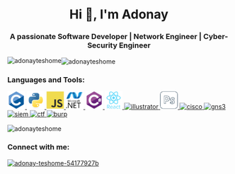<h1 align="center">Hi 👋, I'm Adonay</h1>
<h3 align="center">A passionate Software Developer | Network Engineer | Cyber-Security Engineer</h3>
<p><img align="left" src="https://github-readme-stats.vercel.app/api/top-langs?username=adonayteshome&show_icons=true&locale=en&layout=compact" alt="adonayteshome" /></p>
<p><img align="center" src="https://github-readme-streak-stats.herokuapp.com/?user=adonayteshome&" alt="adonayteshome" /></p>
<h3 align="left">Languages and Tools:</h3>
<p align="left">
  <!-- Programming Languages -->
  <a href="https://www.cprogramming.com/" target="_blank" rel="noreferrer">
    <img src="https://raw.githubusercontent.com/devicons/devicon/master/icons/c/c-original.svg" alt="c" width="40" height="40"/>
  </a>
  <a href="https://www.python.org/" target="_blank" rel="noreferrer">
    <img src="https://raw.githubusercontent.com/devicons/devicon/master/icons/python/python-original.svg" alt="python" width="40" height="40"/>
  </a>
  <a href="https://developer.mozilla.org/en-US/docs/Web/JavaScript" target="_blank" rel="noreferrer">
    <img src="https://raw.githubusercontent.com/devicons/devicon/master/icons/javascript/javascript-original.svg" alt="javascript" width="40" height="40"/>
  </a>
  <a href="https://dotnet.microsoft.com/" target="_blank" rel="noreferrer">
    <img src="https://raw.githubusercontent.com/devicons/devicon/master/icons/dot-net/dot-net-original-wordmark.svg" alt=".NET" width="40" height="40"/>
  </a>
  <a href="https://docs.microsoft.com/en-us/dotnet/csharp/" target="_blank" rel="noreferrer">
    <img src="https://raw.githubusercontent.com/devicons/devicon/master/icons/csharp/csharp-original.svg" alt="csharp" width="40" height="40"/>
  </a>
  
  <!-- Web Development and Design -->
  <a href="https://reactjs.org/" target="_blank" rel="noreferrer">
    <img src="https://raw.githubusercontent.com/devicons/devicon/master/icons/react/react-original-wordmark.svg" alt="react" width="40" height="40"/>
  </a>
  <a href="https://www.adobe.com/in/products/illustrator.html" target="_blank" rel="noreferrer">
    <img src="https://www.vectorlogo.zone/logos/adobe_illustrator/adobe_illustrator-icon.svg" alt="illustrator" width="40" height="40"/>
  </a>
  <a href="https://www.adobe.com/products/photoshop.html" target="_blank" rel="noreferrer">
    <img src="https://raw.githubusercontent.com/devicons/devicon/master/icons/photoshop/photoshop-line.svg" alt="photoshop" width="40" height="40"/>
  </a>
  
  <!-- Networking -->
  <a href="https://www.cisco.com/" target="_blank" rel="noreferrer">
    <img src="https://logowik.com/content/uploads/images/cisco-systems9760.jpg" alt="cisco" width="40" height="40"/>
  </a>
  <a href="https://www.gns3.com/" target="_blank" rel="noreferrer">
    <img src="https://avatars.githubusercontent.com/u/2739187?s=200&v=4" alt="gns3" width="40" height="40"/>
  </a>
  
  <!-- Security and SIEM -->
  <a href="" target="_blank" rel="noreferrer">
    <img src="https://encrypted-tbn0.gstatic.com/images?q=tbn:ANd9GcT8DC_0iRU1iGcaXFpJKExIBmPrBycDEwBWVGKnwfI96ddg3Q3sgBmLUIaj2R0IbGKiDYw&usqp=CAU" alt="siem" width="40" height="40"/>
  </a>
  <a href="https://ctftime.org/" target="_blank" rel="noreferrer">
    <img src="https://ctftime.org/static/images/ct/logo.svg" alt="ctf" width="40" height="40"/>
  </a>
  
  <!-- Bug Bounty and Tools -->
  <a href="https://portswigger.net/burp" target="_blank" rel="noreferrer">
    <img src="https://encrypted-tbn0.gstatic.com/images?q=tbn:ANd9GcR24W1OVuTXltPtGxy2Sn5mTo0z8g6GmCNNVDC19LVulQ&s" alt="burp" width="40" height="40"/>
  </a>
  <!-- Add more bug bounty tools here -->
</p>

<p><img align="center" src="https://github-readme-stats.vercel.app/api?username=adonayteshome&show_icons=true&locale=en" alt="adonayteshome" /></p>
<h3 align="left">Connect with me:</h3>
<p align="left">
<a href="https://linkedin.com/in/adonay-teshome-54177927b" target="blank"><img align="center" src="https://raw.githubusercontent.com/rahuldkjain/github-profile-readme-generator/master/src/images/icons/Social/linked-in-alt.svg" alt="adonay-teshome-54177927b" height="30" width="40" /></a>
</p>



